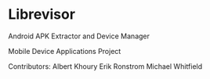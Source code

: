 # Librevisor
Android APK Extractor and Device Manager
 
 Mobile Device Applications Project
 
 Contributors: 
 Albert Khoury
 Erik Ronstrom
 Michael Whitfield
